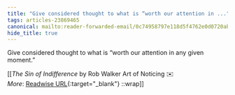 ```yaml
---
title: "Give considered thought to what is “worth our attention in ..."
tags: articles-23869465
canonical: mailto:reader-forwarded-email/0c74958797e118d5f4762e0d0720ab86
hide_title: true
---
```


Give considered thought to what is “worth our attention in any given moment.”


[[<cite>_The Sin of Indifference_</cite> by Rob Walker Art of Noticing ✉️<br>
_More_: [Readwise URL](https://readwise.io/open/466738948){:target="_blank"}
::wrap]]